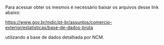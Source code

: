 Para acessar obter os mesmos é necessário baixar os arquivos desse link abaixo:


https://www.gov.br/mdic/pt-br/assuntos/comercio-exterior/estatisticas/base-de-dados-bruta

utilizando a base de dados detalhada por NCM.
